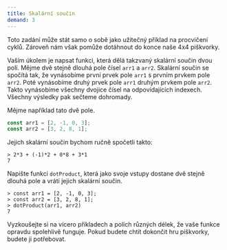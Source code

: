 ```yaml
---
title: Skalární součin
demand: 3
---
```


Toto zadání může stát samo o sobě jako užitečný příklad na procvičení cyklů. Zároveň nám však pomůže dotáhnout do konce naše 4x4 piškvorky.

Vaším úkolem je napsat funkci, která dělá takzvaný skalární součin dvou polí. Mějme dvě stejně dlouhá pole čísel `arr1` a `arr2`. Skalární součin se spočítá tak, že vynásobíme první prvek pole `arr1` s prvním prvkem pole `arr2`. Poté vynásobíme druhý prvek pole `arr1` druhým prvkem pole `arr2`. Takto vynásobíme všechny dvojice čísel na odpovídajících indexech. Všechny výsledky pak sečteme dohromady.

Mějme například tato dvě pole.

```js
const arr1 = [2, -1, 0, 3];
const arr2 = [3, 2, 8, 1];
```

Jejich skalární součin bychom ručně spočetli takto:

```jscon
> 2*3 + (-1)*2 + 0*8 + 3*1
7
```

Napište funkci `dotProduct`, která jako svoje vstupy dostane dvě stejně dlouhá pole a vrátí jejich skalární součin.

```jscon
> const arr1 = [2, -1, 0, 3];
> const arr2 = [3, 2, 8, 1];
> dotProduct(arr1, arr2)
7
```

Vyzkoušejte si na vícero příkladech a polích různých délek, že vaše funkce opravdu spolehlivě funguje. Pokud budete chtít dokončit hru piškvorky, budete ji potřebovat.
